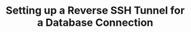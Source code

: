 ---
# -------------------------- #
#      Page & Formatting     #
# -------------------------- #

title: Setting up a Reverse SSH Tunnel for a Database Connection
permalink: /account-security/data-encryption/setting-up-reverse-ssh-tunnel
summary: "If a database is privately accessible, you can use a reverse SSH tunnel to connect Stitch. This tutorial will walk you through requesting and configuring a reverse SSH tunnel for use with Stitch."

input: false
layout: tutorial
use-tutorial-sidebar: false

enterprise: true
enterprise-cta:
  feature: "Reverse SSH tunnels "
  title: "{{ site.data.strings.enterprise.title.are-an | prepend: page.enterprise-cta.feature }}"


# -------------------------- #
#       Introduction         #
# -------------------------- #

intro: |
  {% include misc/data-files.html %}

  Unlike other connection methods, reverse SSH enables Stitch to establish a connection to a database in your private network without opening holes in your network's firewall. A reverse SSH tunnel is an outbound connection from a machine on your network that connects securely over the internet to Stitch.
  

# -------------------------- #
#        Requirements        #
# -------------------------- #

requirements:
  - item: |
      **A Stitch Enterprise plan.** Reverse SSH tunnels are available only on a Stitch Enterprise plan. Reach out to [Stitch Sales]({{ site.sales }}) for more info.
  - item: |
      **Some familiarity with Linux and the command line.** While we’ve provided the commands you’ll need to establish the reverse SSH tunnel, you should know how to access a server using the command line and feel comfortable running commands.

# -------------------------- #
#        Instructions        #
# -------------------------- #

steps:
  - title: "Contact Stitch with your SSH public key"
    anchor: "contact-stitch-ssh-public-key"
    content: |
      To set up a reverse SSH tunnel, you'll need to provide Stitch with the following:

      - The public key corresponding to the SSH keypair you plan to use to establish the tunnel
      - The IP address(es) that you'll connect to the Stitch SSH server from

      Once our team receives this information, we'll set up a secure SSH server for you to connect to. We'll provide you with the `SSH_HOST`, `SSH_USER`, and `TUNNEL_PORT` info needed to establish the SSH connection.

  - title: "Establish the reverse SSH tunnel"
    anchor: "establish-reverse-ssh-tunnel"
    content: |
      After you receive the SSH connection information from us, you can establish the SSH tunnel. There are two methods you can use to accomplish this:

      - [With autossh (recommended)](#with-autossh)
      - [Without autossh](#without-autossh)

      ### With autossh (recommended) {#with-autossh}

      We recommend running SSH through [autossh](https://www.harding.motd.ca/autossh/){:target="new"}, which will start a copy of SSH, monitor it, and automatically restart the tunnel if it goes down or stops passing traffic. If you don't already have autossh installed, you'll need to do so before continuing. Refer to [autossh's documentation](https://www.harding.motd.ca/autossh/){:target="new"} for instructions.

      The following command will establish the tunnel using autossh. When you run this, replace the items in brackets:

      {% capture code %}autossh -M 0 -f -N -R <TUNNEL_PORT>:<DATABASE_HOST_OR_IP>:<DATABASE_PORT> -i <SSH_PRIVATE_KEY> <SSH_USER>@<SSH_HOST> -o ServerAliveInterval=10 -o ServerAliveCountMax=1 -o ExitOnForwardFailure=yes 
      {% endcapture %}
      {% include layout/code-snippet.html language="shell" code=code %}

      The `<DATABASE_HOST_OR_IP>` and `<DATABASE_PORT>` values are the host/endpoint and port of the database you're connecting from, respectively. For `<TUNNEL_PORT>`, `<SSH_USER>`, and `<SSH_HOST>`, use the SSH connection values you received from our team.

      For example: Here's the same command, but with all the values inserted:

      {% capture code %}autossh -M 0 -f -N -R 10000:database.private.yourcompany.com:5432 -i id_rsa.pem yourcompany@33.44.55.66 -o ServerAliveInterval=10 -o ServerAliveCountMax=1 -o ExitOnForwardFailure=yes 
      {% endcapture %}
      {% include layout/code-snippet.html language="shell" code=code %}

      ### Without autossh {#without-autossh}

      To establish the tunnel without using autossh, run the following command, replacing the items in brackets:

      {% capture code %}ssh -f -N -R <TUNNEL_PORT>:<DATABASE_HOST_OR_IP>:<DATABASE_PORT> -i <SSH_PRIVATE_KEY> <SSH_USER>@<SSH_HOST>
      {% endcapture %}
      {% include layout/code-snippet.html language="shell" code=code %}

      The `<DATABASE_HOST_OR_IP>` and `<DATABASE_PORT>` values are the host/endpoint and port of the database you're connecting from, respectively. For `<TUNNEL_PORT>`, `<SSH_USER>`, and `<SSH_HOST>`, use the SSH connection values you received from our team.

      Here's the same command, but with all the values inserted:

      {% capture code %}ssh -f -N -R 10000:database.private.yourcompany.com:5432 -i id_rsa.pem yourcompany@33.44.55.66
      {% endcapture %}
      {% include layout/code-snippet.html language="shell" code=code %}
---